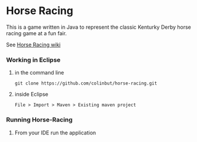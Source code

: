 # Horse Racing


This is a game written in Java to represent the classic Kenturky Derby horse racing game at a fun fair.

See [Horse Racing wiki](https://github.com/colinbut/horse-racing/wiki)
 
 
### Working in Eclipse

1. in the command line

   ```Shell
   git clone https://github.com/colinbut/horse-racing.git
   ```
2. inside Eclipse

   ```
   File > Import > Maven > Existing maven project
   ```
   
   
### Running Horse-Racing

1. From your IDE run the application
